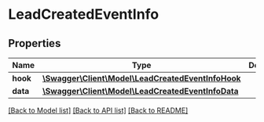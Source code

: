 # LeadCreatedEventInfo

## Properties
Name | Type | Description | Notes
------------ | ------------- | ------------- | -------------
**hook** | [**\Swagger\Client\Model\LeadCreatedEventInfoHook**](LeadCreatedEventInfoHook.md) |  | [optional] 
**data** | [**\Swagger\Client\Model\LeadCreatedEventInfoData**](LeadCreatedEventInfoData.md) |  | [optional] 

[[Back to Model list]](../../README.md#documentation-for-models) [[Back to API list]](../../README.md#documentation-for-api-endpoints) [[Back to README]](../../README.md)

